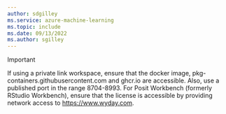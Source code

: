```yaml
---
author: sdgilley
ms.service: azure-machine-learning
ms.topic: include
ms.date: 09/13/2022
ms.author: sgilley
---
```


> [!IMPORTANT]
> If using a private link workspace, ensure that the docker image, pkg-containers.githubusercontent.com and ghcr.io are accessible. Also, use a published port in the range 8704-8993. For Posit Workbench (formerly RStudio Workbench), ensure that the license is accessible by providing network access to https://www.wyday.com. 
